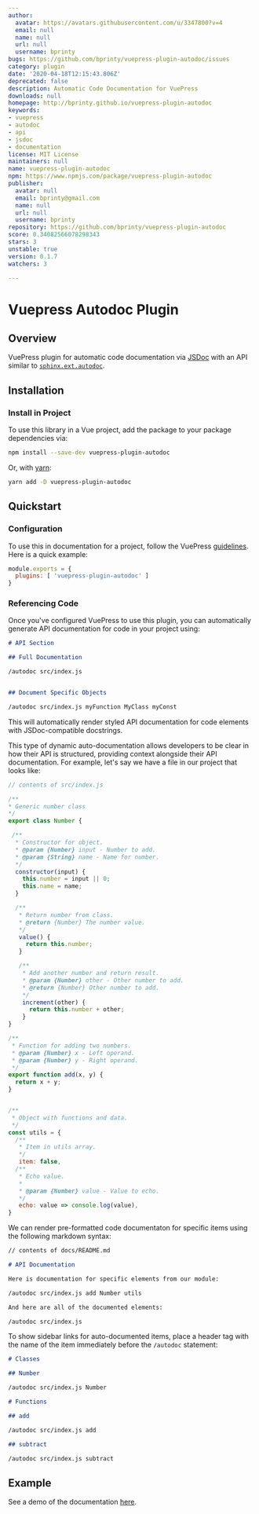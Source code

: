 ```yaml
---
author:
  avatar: https://avatars.githubusercontent.com/u/3347800?v=4
  email: null
  name: null
  url: null
  username: bprinty
bugs: https://github.com/bprinty/vuepress-plugin-autodoc/issues
category: plugin
date: '2020-04-18T12:15:43.806Z'
deprecated: false
description: Automatic Code Documentation for VuePress
downloads: null
homepage: http://bprinty.github.io/vuepress-plugin-autodoc
keywords:
- vuepress
- autodoc
- api
- jsdoc
- documentation
license: MIT License
maintainers: null
name: vuepress-plugin-autodoc
npm: https://www.npmjs.com/package/vuepress-plugin-autodoc
publisher:
  avatar: null
  email: bprinty@gmail.com
  name: null
  url: null
  username: bprinty
repository: https://github.com/bprinty/vuepress-plugin-autodoc
score: 0.34082566078298343
stars: 3
unstable: true
version: 0.1.7
watchers: 3

---
```


# Vuepress Autodoc Plugin

## Overview

VuePress plugin for automatic code documentation via [JSDoc](https://jsdoc.app/) with an API similar to [`sphinx.ext.autodoc`](http://www.sphinx-doc.org/en/master/usage/extensions/autodoc.html).


## Installation

### Install in Project

To use this library in a Vue project, add the package to your package dependencies via:

```bash
npm install --save-dev vuepress-plugin-autodoc
```

Or, with [yarn](https://yarnpkg.com/):

```bash
yarn add -D vuepress-plugin-autodoc
```


## Quickstart

### Configuration

To use this in documentation for a project, follow the VuePress [guidelines](https://vuepress.vuejs.org/plugin/using-a-plugin.html#use-plugins-from-a-dependency). Here is a quick example:

```javascript
module.exports = {
  plugins: [ 'vuepress-plugin-autodoc' ]
}
```

### Referencing Code

Once you've configured VuePress to use this plugin, you can automatically generate API documentation for code in your project using:


```markdown
# API Section

## Full Documentation

/autodoc src/index.js


## Document Specific Objects

/autodoc src/index.js myFunction MyClass myConst

```

This will automatically render styled API documentation for code elements with JSDoc-compatible docstrings.

This type of dynamic auto-documentation allows developers to be clear in how their API is structured, providing context alongside their API documentation. For example, let's say we have a file in our project that looks like:

```javascript
// contents of src/index.js

/**
* Generic number class
*/
export class Number {

 /**
  * Constructor for object.
  * @param {Number} input - Number to add.
  * @param {String} name - Name for number.
  */
  constructor(input) {
    this.number = input || 0;
    this.name = name;
  }

  /**
   * Return number from class.
   * @return {Number} The number value.
   */
   value() {
     return this.number;
   }

   /**
    * Add another number and return result.
    * @param {Number} other - Other number to add.
    * @return {Number} Other number to add.
    */
    increment(other) {
      return this.number + other;
    }
}

/**
 * Function for adding two numbers.
 * @param {Number} x - Left operand.
 * @param {Number} y - Right operand.
 */
export function add(x, y) {
  return x + y;
}


/**
 * Object with functions and data.
 */
const utils = {
  /**
   * Item in utils array.
   */
   item: false,
  /**
   * Echo value.
   *
   * @param {Number} value - Value to echo.
   */
   echo: value => console.log(value),
}
```

We can render pre-formatted code documentaton for specific items using the following markdown syntax:

```markdown
// contents of docs/README.md

# API Documentation

Here is documentation for specific elements from our module:

/autodoc src/index.js add Number utils

And here are all of the documented elements:

/autodoc src/index.js

```

To show sidebar links for auto-documented items, place a header tag with the name of the item immediately before the `/autodoc` statement:

```markdown
# Classes

## Number

/autodoc src/index.js Number

# Functions

## add

/autodoc src/index.js add

## subtract

/autodoc src/index.js subtract

```

## Example

See a demo of the documentation [here](https://bprinty.github.io/vuepress-plugin-autodoc/#example).
